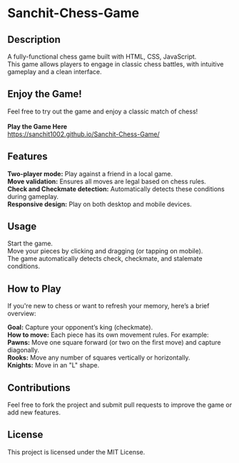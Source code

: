 # Sanchit-Chess-Game
## Description <br>
A fully-functional chess game built with HTML, CSS, JavaScript. <br> 
This game allows players to engage in classic chess battles, with intuitive gameplay and a clean interface.<br> 

## Enjoy the Game! <br>
Feel free to try out the game and enjoy a classic match of chess!<br>
<br>
**Play the Game Here<br>**
https://sanchit1002.github.io/Sanchit-Chess-Game/

## Features <br> 
**Two-player mode:** Play against a friend in a local game.<br>
**Move validation:** Ensures all moves are legal based on chess rules.<br>
**Check and Checkmate detection:** Automatically detects these conditions during gameplay.<br>
**Responsive design:** Play on both desktop and mobile devices.<br>

## Usage<br>
Start the game.<br>
Move your pieces by clicking and dragging (or tapping on mobile).<br>
The game automatically detects check, checkmate, and stalemate conditions.<br>

## How to Play <br>
If you're new to chess or want to refresh your memory, here’s a brief overview:<br>

**Goal:** Capture your opponent’s king (checkmate).<br>
**How to move:** Each piece has its own movement rules. For example:<br>
**Pawns:** Move one square forward (or two on the first move) and capture diagonally.<br>
**Rooks:** Move any number of squares vertically or horizontally.<br>
**Knights:** Move in an "L" shape.<br>

## Contributions<br>
Feel free to fork the project and submit pull requests to improve the game or add new features.<br>

## License<br>
This project is licensed under the MIT License.<br>
